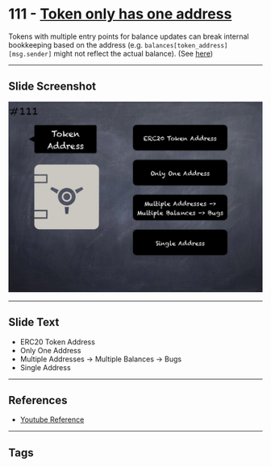 # 111 - [Token only has one address](Token%20only%20has%20one%20address.md)
Tokens with multiple entry points for balance updates can break internal bookkeeping based on the address (e.g. `balances[token_address][msg.sender]` might not reflect the actual balance). (See [here](https://github.com/crytic/building-secure-contracts/blob/master/development-guidelines/token_integration.md#contract-composition))
___
## Slide Screenshot
![0111.jpg](../../images/5.%20Pitfalls%20and%20Best%20Practices%20201/111.jpg)
___
## Slide Text
- ERC20 Token Address
- Only One Address
- Multiple Addresses -> Multiple Balances -> Bugs
- Single Address
___
## References
- [Youtube Reference](https://youtu.be/WGM1SF8twmw?t=715)
___
## Tags